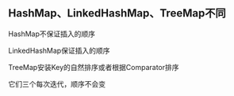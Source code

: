 ## HashMap、LinkedHashMap、TreeMap不同

HashMap不保证插入的顺序

LinkedHashMap保证插入的顺序

TreeMap安装Key的自然排序或者根据Comparator排序



它们三个每次迭代，顺序不会变